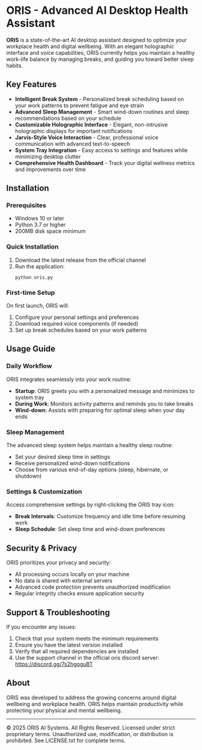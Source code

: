 # ORIS - Advanced AI Desktop Health Assistant

**ORIS** is a state-of-the-art AI desktop assistant designed to optimize your workplace health and digital wellbeing. With an elegant holographic interface and voice capabilities, ORIS currently helps you maintain a healthy work-life balance by managing breaks, and guiding you toward better sleep habits.

## Key Features

* **Intelligent Break System** - Personalized break scheduling based on your work patterns to prevent fatigue and eye strain
* **Advanced Sleep Management** - Smart wind-down routines and sleep recommendations based on your schedule
* **Customizable Holographic Interface** - Elegant, non-intrusive holographic displays for important notifications
* **Jarvis-Style Voice Interaction** - Clear, professional voice communication with advanced text-to-speech
* **System Tray Integration** - Easy access to settings and features while minimizing desktop clutter
* **Comprehensive Health Dashboard** - Track your digital wellness metrics and improvements over time

## Installation

### Prerequisites
* Windows 10 or later 
* Python 3.7 or higher
* 200MB disk space minimum

### Quick Installation

1. Download the latest release from the official channel
2. Run the application:
   ```
   python oris.py
   ```

### First-time Setup

On first launch, ORIS will:
1. Configure your personal settings and preferences
2. Download required voice components (if needed)
3. Set up break schedules based on your work patterns

## Usage Guide

### Daily Workflow
ORIS integrates seamlessly into your work routine:
- **Startup**: ORIS greets you with a personalized message and minimizes to system tray
- **During Work**: Monitors activity patterns and reminds you to take breaks
- **Wind-down**: Assists with preparing for optimal sleep when your day ends

### Sleep Management
The advanced sleep system helps maintain a healthy sleep routine:
- Set your desired sleep time in settings
- Receive personalized wind-down notifications
- Choose from various end-of-day options (sleep, hibernate, or shutdown)

### Settings & Customization
Access comprehensive settings by right-clicking the ORIS tray icon:
- **Break Intervals**: Customize frequency and idle time before resuming work
- **Sleep Schedule**: Set sleep time and wind-down preferences

## Security & Privacy

ORIS prioritizes your privacy and security:
- All processing occurs locally on your machine
- No data is shared with external servers
- Advanced code protection prevents unauthorized modification
- Regular integrity checks ensure application security

## Support & Troubleshooting

If you encounter any issues:
1. Check that your system meets the minimum requirements
2. Ensure you have the latest version installed
3. Verify that all required dependencies are installed
4. Use the support channel in the official oris discord server: https://discord.gg/7s2hgqguBT

## About

ORIS was developed to address the growing concerns around digital wellbeing and workplace health. ORIS helps maintain productivity while protecting your physical and mental wellbeing.

---

© 2025 ORIS AI Systems. All Rights Reserved.
Licensed under strict proprietary terms. Unauthorized use, modification, or distribution is prohibited.
See LICENSE.txt for complete terms. 
